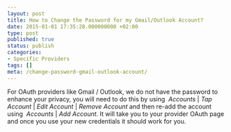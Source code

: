```yaml
---
layout: post
title: How to Change the Password for my Gmail/Outlook Account?
date: 2015-01-01 17:35:28.000000000 +02:00
type: post
published: true
status: publish
categories:
- Specific Providers
tags: []
meta: /change-password-gmail-outlook-account/
---
```


For OAuth providers like Gmail / Outlook, we do not have the password to enhance your privacy, you will need to do this by using  *Accounts* \| *Tap Account* \| *Edit Account* \| *Remove Account* and then re-add the account using  *Accounts* \| *Add Account*. It will take you to your provider OAuth page and once you use your new credentials it should work for you.